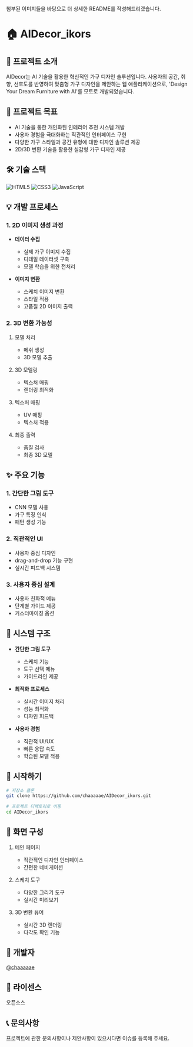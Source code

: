 첨부된 이미지들을 바탕으로 더 상세한 README를 작성해드리겠습니다.

# 🏠 AIDecor_ikors

## 📝 프로젝트 소개
AIDecor는 AI 기술을 활용한 혁신적인 가구 디자인 솔루션입니다. 사용자의 공간, 취향, 선호도를 반영하여 맞춤형 가구 디자인을 제안하는 웹 애플리케이션으로, 'Design Your Dream Furniture with AI'를 모토로 개발되었습니다.

## 🎯 프로젝트 목표
- AI 기술을 통한 개인화된 인테리어 추천 시스템 개발
- 사용자 경험을 극대화하는 직관적인 인터페이스 구현
- 다양한 가구 스타일과 공간 유형에 대한 디자인 솔루션 제공
- 2D/3D 변환 기술을 활용한 실감형 가구 디자인 제공

## 🛠 기술 스택
![HTML5](https://img.shields.io/badge/HTML5-E34F26?style=flat&logo=html5&logoColor=white)
![CSS3](https://img.shields.io/badge/CSS3-1572B6?style=flat&logo=css3&logoColor=white)
![JavaScript](https://img.shields.io/badge/JavaScript-F7DF1E?style=flat&logo=javascript&logoColor=black)

## 💡 개발 프로세스
### 1. 2D 이미지 생성 과정
- **데이터 수집**
  - 실제 가구 이미지 수집
  - 디테일 데이터셋 구축
  - 모델 학습을 위한 전처리
  
- **이미지 변환**
  - 스케치 이미지 변환
  - 스타일 적용
  - 고품질 2D 이미지 출력

### 2. 3D 변환 가능성
1. 모델 처리
   - 메쉬 생성
   - 3D 모델 추출
   
2. 3D 모델링
   - 텍스처 매핑
   - 렌더링 최적화
   
3. 텍스처 매핑
   - UV 매핑
   - 텍스처 적용
   
4. 최종 출력
   - 품질 검사
   - 최종 3D 모델

## ✨ 주요 기능
### 1. 간단한 그림 도구
- CNN 모델 사용
- 가구 특징 인식
- 패턴 생성 기능

### 2. 직관적인 UI
- 사용자 중심 디자인
- drag-and-drop 기능 구현
- 실시간 피드백 시스템

### 3. 사용자 중심 설계
- 사용자 친화적 메뉴
- 단계별 가이드 제공
- 커스터마이징 옵션

## 🔄 시스템 구조
- **간단한 그림 도구**
  - 스케치 기능
  - 도구 선택 메뉴
  - 가이드라인 제공
  
- **최적화 프로세스**
  - 실시간 이미지 처리
  - 성능 최적화
  - 디자인 피드백
  
- **사용자 경험**
  - 직관적 UI/UX
  - 빠른 응답 속도
  - 학습된 모델 적용

## 🚀 시작하기
```bash
# 저장소 클론
git clone https://github.com/chaaaaae/AIDecor_ikors.git

# 프로젝트 디렉토리로 이동
cd AIDecor_ikors
```

## 📱 화면 구성
1. 메인 페이지
   - 직관적인 디자인 인터페이스
   - 간편한 네비게이션
   
2. 스케치 도구
   - 다양한 그리기 도구
   - 실시간 미리보기
   
3. 3D 변환 뷰어
   - 실시간 3D 렌더링
   - 다각도 확인 기능

## 👥 개발자
[@chaaaaae](https://github.com/chaaaaae)

## 📄 라이센스
오픈소스

## 📞 문의사항
프로젝트에 관한 문의사항이나 제안사항이 있으시다면 이슈를 등록해 주세요.
